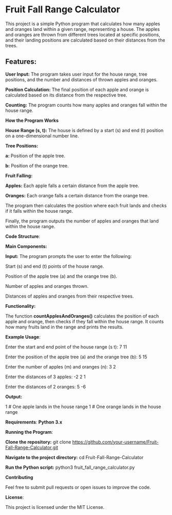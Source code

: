 # **Fruit Fall Range Calculator**

This project is a simple Python program that calculates how many apples and oranges land within a given range, representing a house. The apples and oranges are thrown from different trees located at specific positions, and their landing positions are calculated based on their distances from the trees.

## **Features**:

**User Input:**  The program takes user input for the house range, tree positions, and the number and distances of thrown apples and oranges.

**Position Calculation:**  The final position of each apple and orange is calculated based on its distance from the respective tree.

**Counting:** The program counts how many apples and oranges fall within the house range.

**How the Program Works**

**House Range (s, t):**  The house is defined by a start (s) and end (t) position on a one-dimensional number line.

**Tree Positions:**

**a:**  Position of the apple tree.

**b:**  Position of the orange tree.

**Fruit Falling:**

**Apples:** Each apple falls a certain distance from the apple tree.

**Oranges:** Each orange falls a certain distance from the orange tree.

The program then calculates the position where each fruit lands and checks if it falls within the house range.

Finally, the program outputs the number of apples and oranges that land within the house range.

**Code Structure**:

**Main Components:**

**Input:**  The program prompts the user to enter the following:

Start (s) and end (t) points of the house range.

Position of the apple tree (a) and the orange tree (b).

Number of apples and oranges thrown.

Distances of apples and oranges from their respective trees.

**Functionality:**

The function **countApplesAndOranges()** calculates the position of each apple and orange, then checks if they fall within the house range. It counts how many fruits land in the range and prints the results.

**Example Usage**:

Enter the start and end point of the house range (s t): 7 11

Enter the position of the apple tree (a) and the orange tree (b): 5 15

Enter the number of apples (m) and oranges (n): 3 2

Enter the distances of 3 apples: -2 2 1

Enter the distances of 2 oranges: 5 -6

**Output:**

1  # One apple lands in the house range
1  # One orange lands in the house range

**Requirements**:  **Python 3.x**

**Running the Program**:

**Clone the repository:**  git clone https://github.com/your-username/Fruit-Fall-Range-Calculator.git

**Navigate to the project directory:**  cd Fruit-Fall-Range-Calculator

**Run the Python script:**  python3 fruit_fall_range_calculator.py

**Contributing**

Feel free to submit pull requests or open issues to improve the code.

**License**:

This project is licensed under the MIT License.



